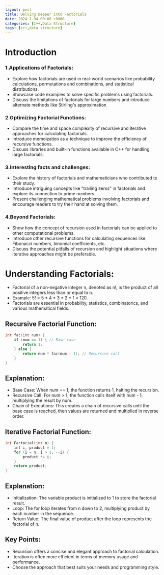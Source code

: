 ```yaml
---
layout: post
title: Delving Deeper into Factorials
date: 2024-1-04 00:00 +0000
categories: [C++,Data Structure]
tags: [c++,data structure]
---
```

# Introduction
### 1.Applications of Factorials:

- Explore how factorials are used in real-world scenarios like probability calculations, permutations and combinations, and statistical distributions.
- Showcase code examples to solve specific problems using factorials.
- Discuss the limitations of factorials for large numbers and introduce alternate methods like Stirling's approximation.

### 2.Optimizing Factorial Functions:

- Compare the time and space complexity of recursive and iterative approaches for calculating factorials.
- Introduce memoization as a technique to improve the efficiency of recursive functions.
- Discuss libraries and built-in functions available in C++ for handling large factorials.

### 3.Interesting facts and challenges:

- Explore the history of factorials and mathematicians who contributed to their study.
- Introduce intriguing concepts like "trailing zeros" in factorials and explore its connection to prime numbers.
- Present challenging mathematical problems involving factorials and encourage readers to try their hand at solving them.

### 4.Beyond Factorials:

- Show how the concept of recursion used in factorials can be applied to other computational problems.
- Introduce other recursive functions for calculating sequences like Fibonacci numbers, binomial coefficients, etc.
- Discuss the potential pitfalls of recursion and highlight situations where iterative approaches might be preferable.

# Understanding Factorials:
- Factorial of a non-negative integer n, denoted as n!, is the product of all positive integers less than or equal to n.
- Example: 5! = 5 * 4 * 3 * 2 * 1 = 120.
- Factorials are essential in probability, statistics, combinatorics, and various mathematical fields.

## Recursive Factorial Function:
```c++
int fac(int num) {
    if (num == 1) { // Base case
        return 1;
    } else {
        return num * fac(num - 1); // Recursive call
    }
}
```

## Explanation:
- Base Case: When num == 1, the function returns 1, halting the recursion.
- Recursive Call: For num > 1, the function calls itself with num - 1, multiplying the result by num.
- Chain of Executions: This creates a chain of recursive calls until the base case is reached, then values are returned and multiplied in reverse order.
## Iterative Factorial Function:
```c++
int Factorial(int n) {
    int i, product = 1;
    for (i = n; i > 1; --i) {
        product *= i;
    }
    return product;
}
```
## Explanation:
- Initialization: The variable product is initialized to 1 to store the factorial result.
- Loop: The for loop iterates from n down to 2, multiplying product by each number in the sequence.
- Return Value: The final value of product after the loop represents the factorial of n.

## Key Points:
- Recursion offers a concise and elegant approach to factorial calculation.
- Iteration is often more efficient in terms of memory usage and performance.
- Choose the approach that best suits your needs and programming style.